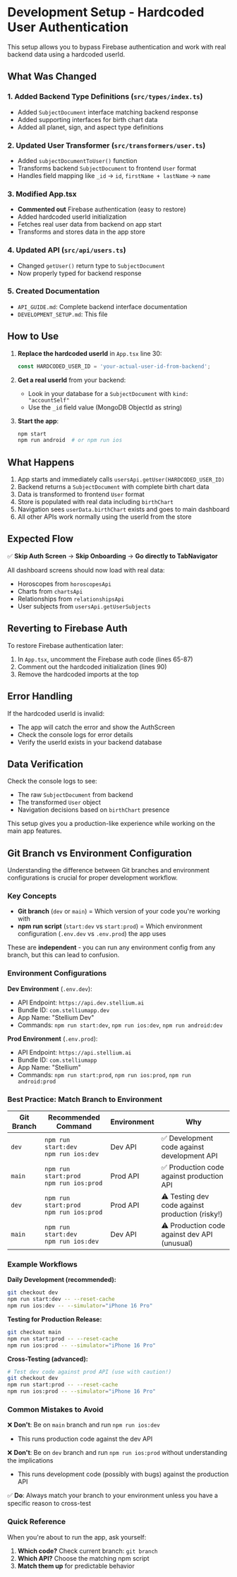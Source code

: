 # Development Setup - Hardcoded User Authentication

This setup allows you to bypass Firebase authentication and work with real backend data using a hardcoded userId.

## What Was Changed

### 1. Added Backend Type Definitions (`src/types/index.ts`)
- Added `SubjectDocument` interface matching backend response
- Added supporting interfaces for birth chart data
- Added all planet, sign, and aspect type definitions

### 2. Updated User Transformer (`src/transformers/user.ts`)
- Added `subjectDocumentToUser()` function
- Transforms backend `SubjectDocument` to frontend `User` format
- Handles field mapping like `_id` → `id`, `firstName + lastName` → `name`

### 3. Modified App.tsx
- **Commented out** Firebase authentication (easy to restore)
- Added hardcoded userId initialization
- Fetches real user data from backend on app start
- Transforms and stores data in the app store

### 4. Updated API (`src/api/users.ts`)
- Changed `getUser()` return type to `SubjectDocument`
- Now properly typed for backend response

### 5. Created Documentation
- `API_GUIDE.md`: Complete backend interface documentation
- `DEVELOPMENT_SETUP.md`: This file

## How to Use

1. **Replace the hardcoded userId** in `App.tsx` line 30:
   ```typescript
   const HARDCODED_USER_ID = 'your-actual-user-id-from-backend';
   ```
   
2. **Get a real userId** from your backend:
   - Look in your database for a `SubjectDocument` with `kind: "accountSelf"`
   - Use the `_id` field value (MongoDB ObjectId as string)

3. **Start the app**:
   ```bash
   npm start
   npm run android  # or npm run ios
   ```

## What Happens

1. App starts and immediately calls `usersApi.getUser(HARDCODED_USER_ID)`
2. Backend returns a `SubjectDocument` with complete birth chart data
3. Data is transformed to frontend `User` format
4. Store is populated with real data including `birthChart`
5. Navigation sees `userData.birthChart` exists and goes to main dashboard
6. All other APIs work normally using the userId from the store

## Expected Flow

✅ **Skip Auth Screen** → **Skip Onboarding** → **Go directly to TabNavigator**

All dashboard screens should now load with real data:
- Horoscopes from `horoscopesApi`
- Charts from `chartsApi` 
- Relationships from `relationshipsApi`
- User subjects from `usersApi.getUserSubjects`

## Reverting to Firebase Auth

To restore Firebase authentication later:

1. In `App.tsx`, uncomment the Firebase auth code (lines 65-87)
2. Comment out the hardcoded initialization (lines 90)
3. Remove the hardcoded imports at the top

## Error Handling

If the hardcoded userId is invalid:
- The app will catch the error and show the AuthScreen
- Check the console logs for error details
- Verify the userId exists in your backend database

## Data Verification

Check the console logs to see:
- The raw `SubjectDocument` from backend
- The transformed `User` object  
- Navigation decisions based on `birthChart` presence

This setup gives you a production-like experience while working on the main app features.

## Git Branch vs Environment Configuration

Understanding the difference between Git branches and environment configurations is crucial for proper development workflow.

### Key Concepts

- **Git branch** (`dev` or `main`) = Which version of your code you're working with
- **npm run script** (`start:dev` vs `start:prod`) = Which environment configuration (`.env.dev` vs `.env.prod`) the app uses

These are **independent** - you can run any environment config from any branch, but this can lead to confusion.

### Environment Configurations

**Dev Environment** (`.env.dev`):
- API Endpoint: `https://api.dev.stellium.ai`
- Bundle ID: `com.stelliumapp.dev`
- App Name: "Stellium Dev"
- Commands: `npm run start:dev`, `npm run ios:dev`, `npm run android:dev`

**Prod Environment** (`.env.prod`):
- API Endpoint: `https://api.stellium.ai`
- Bundle ID: `com.stelliumapp`
- App Name: "Stellium"
- Commands: `npm run start:prod`, `npm run ios:prod`, `npm run android:prod`

### Best Practice: Match Branch to Environment

| Git Branch | Recommended Command | Environment | Why |
|------------|-------------------|-------------|-----|
| `dev` | `npm run start:dev`<br>`npm run ios:dev` | Dev API | ✅ Development code against development API |
| `main` | `npm run start:prod`<br>`npm run ios:prod` | Prod API | ✅ Production code against production API |
| `dev` | `npm run start:prod`<br>`npm run ios:prod` | Prod API | ⚠️ Testing dev code against production (risky!) |
| `main` | `npm run start:dev`<br>`npm run ios:dev` | Dev API | ⚠️ Production code against dev API (unusual) |

### Example Workflows

**Daily Development (recommended):**
```bash
git checkout dev
npm run start:dev -- --reset-cache
npm run ios:dev -- --simulator="iPhone 16 Pro"
```

**Testing for Production Release:**
```bash
git checkout main
npm run start:prod -- --reset-cache
npm run ios:prod -- --simulator="iPhone 16 Pro"
```

**Cross-Testing (advanced):**
```bash
# Test dev code against prod API (use with caution!)
git checkout dev
npm run start:prod -- --reset-cache
npm run ios:prod -- --simulator="iPhone 16 Pro"
```

### Common Mistakes to Avoid

❌ **Don't**: Be on `main` branch and run `npm run ios:dev`
- This runs production code against the dev API

❌ **Don't**: Be on `dev` branch and run `npm run ios:prod` without understanding the implications
- This runs development code (possibly with bugs) against the production API

✅ **Do**: Always match your branch to your environment unless you have a specific reason to cross-test

### Quick Reference

When you're about to run the app, ask yourself:
1. **Which code?** Check current branch: `git branch`
2. **Which API?** Choose the matching npm script
3. **Match them up** for predictable behavior